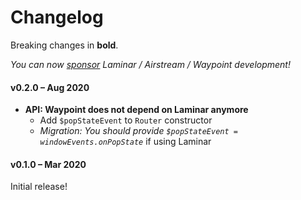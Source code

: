 # Changelog

Breaking changes in **bold**.

_You can now [sponsor](https://github.com/sponsors/raquo) Laminar / Airstream / Waypoint development!_

#### v0.2.0 – Aug 2020

* **API: Waypoint does not depend on Laminar anymore**
  * Add `$popStateEvent` to `Router` constructor
  * _Migration: You should provide `$popStateEvent = windowEvents.onPopState`_ if using Laminar

#### v0.1.0 – Mar 2020

Initial release!
